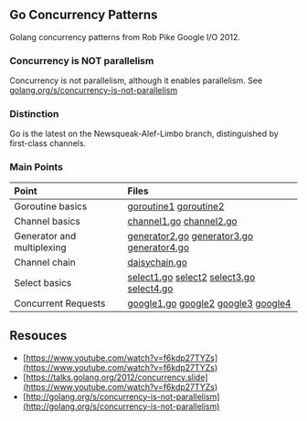 ## Go Concurrency Patterns

Golang concurrency patterns from Rob Pike Google I/O 2012.

### Concurrency is NOT parallelism

Concurrency is not parallelism, although it enables parallelism.
See [golang.org/s/concurrency-is-not-parallelism](golang.org/s/concurrency-is-not-parallelism)

### Distinction

Go is the latest on the Newsqueak-Alef-Limbo branch, distinguished by first-class channels.

### Main Points

|Point|Files|
|:--- |:----|
|Goroutine basics| [goroutine1](https://github.com/kid1412z/go-concurrency-patterns/blob/master/goroutine1.go) [goroutine2](https://github.com/kid1412z/go-concurrency-patterns/blob/master/goroutine2.go) |
|Channel basics|[channel1.go](https://github.com/kid1412z/go-concurrency-patterns/blob/master/channel1.go)  [channel2.go](https://github.com/kid1412z/go-concurrency-patterns/blob/master/channel2.go)  |
|Generator and multiplexing| [](https://github.com/kid1412z/go-concurrency-patterns/blob/master/generator1.go) [generator2.go](https://github.com/kid1412z/go-concurrency-patterns/blob/master/generator2.go) [generator3.go](https://github.com/kid1412z/go-concurrency-patterns/blob/master/generator3.go) [generator4.go](https://github.com/kid1412z/go-concurrency-patterns/blob/master/generator4.go) |
|Channel chain| [daisychain.go](https://github.com/kid1412z/go-concurrency-patterns/blob/master/daisychain.go) |
|Select basics| [select1.go](https://github.com/kid1412z/go-concurrency-patterns/blob/master/select1.go) [select2](https://github.com/kid1412z/go-concurrency-patterns/blob/master/select2.go) [select3.go](https://github.com/kid1412z/go-concurrency-patterns/blob/master/select3.go) [select4.go](https://github.com/kid1412z/go-concurrency-patterns/blob/master/select4.go)|
|Concurrent Requests| [google1.go](https://github.com/kid1412z/go-concurrency-patterns/blob/master/google1.go) [google2](https://github.com/kid1412z/go-concurrency-patterns/blob/master/google2.go) [google3](https://github.com/kid1412z/go-concurrency-patterns/blob/master/google3.go) [google4](https://github.com/kid1412z/go-concurrency-patterns/blob/master/google4.go) |


## Resouces

* [https://www.youtube.com/watch?v=f6kdp27TYZs](https://www.youtube.com/watch?v=f6kdp27TYZs)
* [https://talks.golang.org/2012/concurrency.slide](https://www.youtube.com/watch?v=f6kdp27TYZs)
* [http://golang.org/s/concurrency-is-not-parallelism](http://golang.org/s/concurrency-is-not-parallelism)

